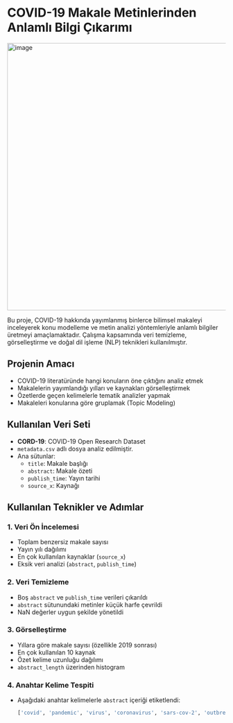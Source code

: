 #  COVID-19 Makale Metinlerinden Anlamlı Bilgi Çıkarımı

<img width="1101" height="617" alt="image" src="https://github.com/user-attachments/assets/3ff58e79-1a74-4391-a61a-504bc5787b8f" />

Bu proje, COVID-19 hakkında yayımlanmış binlerce bilimsel makaleyi inceleyerek konu modelleme ve metin analizi yöntemleriyle anlamlı bilgiler üretmeyi amaçlamaktadır. Çalışma kapsamında veri temizleme, görselleştirme ve doğal dil işleme (NLP) teknikleri kullanılmıştır.

##  Projenin Amacı

- COVID-19 literatüründe hangi konuların öne çıktığını analiz etmek
- Makalelerin yayımlandığı yılları ve kaynakları görselleştirmek
- Özetlerde geçen kelimelerle tematik analizler yapmak
- Makaleleri konularına göre gruplamak (Topic Modeling)

##  Kullanılan Veri Seti

- **CORD-19**: COVID-19 Open Research Dataset
- `metadata.csv` adlı dosya analiz edilmiştir.
- Ana sütunlar:
  - `title`: Makale başlığı
  - `abstract`: Makale özeti
  - `publish_time`: Yayın tarihi
  - `source_x`: Kaynağı

##  Kullanılan Teknikler ve Adımlar

### 1.  Veri Ön İncelemesi

- Toplam benzersiz makale sayısı
- Yayın yılı dağılımı
- En çok kullanılan kaynaklar (`source_x`)
- Eksik veri analizi (`abstract`, `publish_time`)

### 2.  Veri Temizleme

- Boş `abstract` ve `publish_time` verileri çıkarıldı
- `abstract` sütunundaki metinler küçük harfe çevrildi
- NaN değerler uygun şekilde yönetildi

### 3.  Görselleştirme

- Yıllara göre makale sayısı (özellikle 2019 sonrası)
- En çok kullanılan 10 kaynak
- Özet kelime uzunluğu dağılımı
- `abstract_length` üzerinden histogram

### 4.  Anahtar Kelime Tespiti

- Aşağıdaki anahtar kelimelerle `abstract` içeriği etiketlendi:
  ```python
  ['covid', 'pandemic', 'virus', 'coronavirus', 'sars-cov-2', 'outbreak', 'infection']
